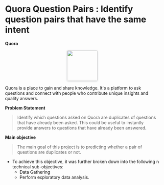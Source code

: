 # Quora Question Pairs : Identify question pairs that have the same intent

**Quora**

<center>
    <a href="https://www.quora.com/">
         <img src="https://storage.googleapis.com/kaggle-organizations/407/thumbnail.png?r=95" width=100px style="box-shadow:rgba(52, 64, 77, 0.2) 0px 1px 5px 0px;border-radius:4px;">
    </a>
</center>

Quora is a place to gain and share knowledge. It's a platform to ask questions and connect with people who contribute unique insights and quality answers.

**Problem Statement**

> Identify which questions asked on Quora are duplicates of questions that have already been asked.
> This could be useful to instantly provide answers to questions that have already been answered.

**Main objective**

> The main goal of this project is to predicting whether a pair of questions are duplicates or not.

 - To achieve this objective, it was further broken down into the following n technical sub-objectives:
    - Data Gathering
    - Perform exploratory data analysis.